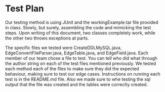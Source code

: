 # Test Plan

Our testing method is using JUnit and the workingExample.tar file provided in class. Slowly, but surely, assembling the code and mimicking the test steps. Upon writing of this document, two classes completely work, while the other two throws exceptions at parts.

The specific files we tested were CreateDDLMySQL.java, EdgeConvertFileParser.java, EdgeTable.java, and EdgeField.java. Each member of our team chose a file to test. You can tell who did what through the author string on each of the test files mentioned previously. We tested each method each of the files to make sure they did the expected behaviour, making sure to test our edge cases. Instructions on running each test is in the README.md file. Also we made sure to whe testing the sql output that the file was created and the tables were correclty created.
